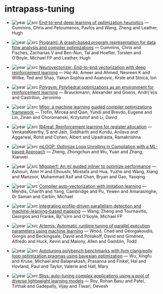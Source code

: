 # intrapass-tuning

- ![year](https://img.shields.io/badge/year-2017-blue) ![src](https://img.shields.io/badge/src-PACT-orange) [End-to-end deep learning of optimization heuristics](https://doi.org/10.1109/PACT.2017.24) — Cummins, Chris and Petoumenos, Pavlos and Wang, Zheng and Leather, Hugh

- ![year](https://img.shields.io/badge/year-2021-blue) ![src](https://img.shields.io/badge/src-ICML-orange) [Programl: A graph-based program representation for data flow analysis and compiler optimizations](https://proceedings.mlr.press/v139/cummins21a.html) — Cummins, Chris and Fisches, Zacharias V and Ben-Nun, Tal and Hoefler, Torsten and O’Boyle, Michael FP and Leather, Hugh

- ![year](https://img.shields.io/badge/year-2020-blue) ![src](https://img.shields.io/badge/src-PAIISCGO-orange) [Neurovectorizer: End-to-end vectorization with deep reinforcement learning](https://dl.acm.org/doi/abs/10.1145/3368826.3377928) — Haj-Ali, Ameer and Ahmed, Nesreen K and Willke, Ted and Shao, Yakun Sophia and Asanovic, Krste and Stoica, Ion

- ![year](https://img.shields.io/badge/year-2021-blue) ![src](https://img.shields.io/badge/src-PACT-orange) [Polygym: Polyhedral optimizations as an environment for reinforcement learning](https://doi.org/10.1109/PACT52795.2021.00009) — Brauckmann, Alexander and Goens, Andr{\'e}s and Castrillon, Jeronimo

- ![year](https://img.shields.io/badge/year-2021-blue) ![src](https://img.shields.io/badge/src-arxiv-orange) [Mlgo: a machine learning guided compiler optimizations framework](https://arxiv.org/abs/2101.04808) — Trofin, Mircea and Qian, Yundi and Brevdo, Eugene and Lin, Zinan and Choromanski, Krzysztof and Li, David

- ![year](https://img.shields.io/badge/year-2023-blue) ![src](https://img.shields.io/badge/src-PASICCC-orange) [Rl4real: Reinforcement learning for register allocation](https://dl.acm.org/doi/abs/10.1145/3578360.3580273) — VenkataKeerthy, S and Jain, Siddharth and Kundu, Anilava and Aggarwal, Rohit and Cohen, Albert and Upadrasta, Ramakrishna

- ![year](https://img.shields.io/badge/year-2024-blue) ![src](https://img.shields.io/badge/src-NAS-orange) [mLOOP: Optimize Loop Unrolling in Compilation with a ML-based Approach](https://doi.org/10.1109/NAS63802.2024.10781373) — Zheng, Zhongchun and Wu, Yuan and Zhang, Xianwei

- ![year](https://img.shields.io/badge/year-2022-blue) ![src](https://img.shields.io/badge/src-arxiv-orange) [Mlgoperf: An ml guided inliner to optimize performance](https://arxiv.org/abs/2207.08389) — Ashouri, Amir H and Elhoushi, Mostafa and Hua, Yuzhe and Wang, Xiang and Manzoor, Muhammad Asif and Chan, Bryan and Gao, Yaoqing

- ![year](https://img.shields.io/badge/year-2019-blue) ![src](https://img.shields.io/badge/src-ANIPS-orange) [Compiler auto-vectorization with imitation learning](https://proceedings.neurips.cc/paper/2019/hash/d1d5923fc822531bbfd9d87d4760914b-Abstract.html) — Mendis, Charith and Yang, Cambridge and Pu, Yewen and Amarasinghe, Dr Saman and Carbin, Michael

- ![year](https://img.shields.io/badge/year-2014-blue) ![src](https://img.shields.io/badge/src-TACO-orange) [Integrating profile-driven parallelism detection and machine-learning-based mapping](https://dl.acm.org/doi/abs/10.1145/2579561) — Wang, Zheng and Tournavitis, Georgios and Franke, Bj{\"o}rn and O'boyle, Michael FP

- ![year](https://img.shields.io/badge/year-2021-blue) ![src](https://img.shields.io/badge/src-HPCICIHPVEJJP-orange) [Artemis: Automatic runtime tuning of parallel execution parameters using machine learning](https://link.springer.com/chapter/10.1007/978-3-030-78713-4_24) — Wood, Chad and Georgakoudis, Giorgis and Beckingsale, David and Poliakoff, David and Gimenez, Alfredo and Huck, Kevin and Malony, Allen and Gamblin, Todd

- ![year](https://img.shields.io/badge/year-2022-blue) ![src](https://img.shields.io/badge/src-CCPE-orange) [Autotuning polybench benchmarks with llvm clang/polly loop optimization pragmas using bayesian optimization](https://onlinelibrary.wiley.com/doi/abs/10.1002/cpe.6683) — Wu, Xingfu and Kruse, Michael and Balaprakash, Prasanna and Finkel, Hal and Hovland, Paul and Taylor, Valerie and Hall, Mary

- ![year](https://img.shields.io/badge/year-2021-blue) ![src](https://img.shields.io/badge/src-PASICPLDI-orange) [Bliss: auto-tuning complex applications using a pool of diverse lightweight learning models](https://dl.acm.org/doi/abs/10.1145/3453483.3454109) — Roy, Rohan Basu and Patel, Tirthak and Gadepally, Vijay and Tiwari, Devesh

